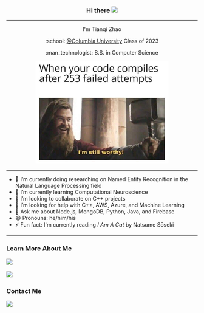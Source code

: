 <h3 align="center">Hi there <img src="https://raw.githubusercontent.com/MartinHeinz/MartinHeinz/master/wave.gif" width="30px"></h3>

<hr>

<p align="center">I'm Tianqi Zhao</p>
<p align="center">:school: <a href="https://www.columbia.edu">@Columbia University</a> Class of 2023</p>
<p align="center">:man_technologist: B.S. in Computer Science</p>

<p align="center">
  <img src="0*k98Ra5UzgDrSz-vv.png" width="350px" height="270px">
</p>

<hr>

- 🔭 I’m currently doing researching on Named Entity Recognition in the Natural Language Processing field
- 🌱 I’m currently learning Computational Neuroscience
- 👯 I’m looking to collaborate on C++ projects
- 🤔 I’m looking for help with C++, AWS, Azure, and Machine Learning
- 💬 Ask me about Node.js, MongoDB, Python, Java, and Firebase
- 😄 Pronouns: he/him/his
- ⚡ Fun fact: I'm currently reading *I Am A Cat* by Natsume Sōseki

---

### Learn More About Me

<a href="https://www.linkedin.com/in/ztianqi/"><img src="https://img.shields.io/badge/LinkedIn-0077B5?style=for-the-badge&logo=linkedin&logoColor=white"></a>

<a href="https://tianqizhao.com"><img src="https://img.shields.io/badge/My%20Personal%20Website-Tianqi%20Zhao-important?style=for-the-badge"></a>

<h3>Contact Me</h3>

<a href="mailto:tz2529@columbia.edu"><img src="https://img.shields.io/badge/Gmail-D14836?style=for-the-badge&logo=gmail&logoColor=white"/></a>
